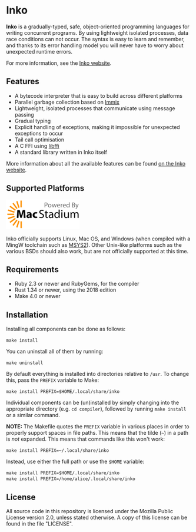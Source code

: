 # Inko

**Inko** is a gradually-typed, safe, object-oriented programming languages for
writing concurrent programs. By using lightweight isolated processes, data race
conditions can not occur. The syntax is easy to learn and remember, and thanks
to its error handling model you will never have to worry about unexpected
runtime errors.

For more information, see the [Inko website](https://inko-lang.org/).

## Features

* A bytecode interpreter that is easy to build across different platforms
* Parallel garbage collection based on [Immix][immix]
* Lightweight, isolated processes that communicate using message passing
* Gradual typing
* Explicit handling of exceptions, making it impossible for unexpected
  exceptions to occur
* Tail call optimisation
* A C FFI using [libffi][libffi]
* A standard library written in Inko itself

More information about all the available features can be found [on the Inko
website](https://inko-lang.org/about/).

## Supported Platforms

[![CI sponsored by MacStadium](macstadium.png)](https://www.macstadium.com/)

Inko officially supports Linux, Mac OS, and Windows (when compiled with a MingW
toolchain such as [MSYS2](http://www.msys2.org/)). Other Unix-like platforms
such as the various BSDs should also work, but are not officially supported at
this time.

## Requirements

* Ruby 2.3 or newer and RubyGems, for the compiler
* Rust 1.34 or newer, using the 2018 edition
* Make 4.0 or newer

## Installation

Installing all components can be done as follows:

    make install

You can uninstall all of them by running:

    make uninstall

By default everything is installed into directories relative to `/usr`. To
change this, pass the `PREFIX` variable to Make:

    make install PREFIX=$HOME/.local/share/inko

Individual components can be (un)installed by simply changing into the
appropriate directory (e.g. `cd compiler`), followed by running `make install`
or a similar command.

**NOTE:** The Makefile quotes the `PREFIX` variable in various places in order
to properly support spaces in file paths. This means that the tilde (`~`) in a
path is _not_ expanded. This means that commands like this won't work:

    make install PREFIX=~/.local/share/inko

Instead, use either the full path or use the `$HOME` variable:

    make install PREFIX=$HOME/.local/share/inko
    make install PREFIX=/home/alice/.local/share/inko

## License

All source code in this repository is licensed under the Mozilla Public License
version 2.0, unless stated otherwise. A copy of this license can be found in the
file "LICENSE".

[immix]: http://www.cs.utexas.edu/users/speedway/DaCapo/papers/immix-pldi-2008.pdf
[libffi]: https://sourceware.org/libffi/

